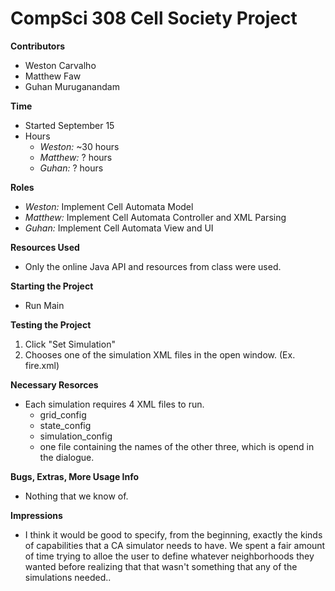 # CompSci 308 Cell Society Project

**Contributors**
* Weston Carvalho
* Matthew Faw
* Guhan Muruganandam

**Time**
* Started September 15
* Hours
    * *Weston:* ~30 hours
    * *Matthew:* ? hours
    * *Guhan:* ? hours

**Roles**
* *Weston:* Implement Cell Automata Model
* *Matthew:* Implement Cell Automata Controller and XML Parsing
* *Guhan:* Implement Cell Automata View and UI

**Resources Used**
* Only the online Java API and resources from class were used.

**Starting the Project**
* Run Main

**Testing the Project**
1. Click "Set Simulation"
2. Chooses one of the simulation XML files in the open window. (Ex. fire.xml)

**Necessary Resorces**
* Each simulation requires 4 XML files to run.
    * grid_config
    * state_config
    * simulation_config
    * one file containing the names of the other three, which is opend in the dialogue.

**Bugs, Extras, More Usage Info**
* Nothing that we know of.

**Impressions**
* I think it would be good to specify, from the beginning, exactly the kinds of capabilities that a CA simulator needs to have. We spent a fair amount of time trying to alloe the user to define whatever neighborhoods they wanted before realizing that that wasn't something that any of the simulations needed.. 